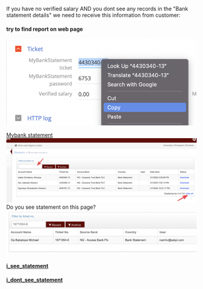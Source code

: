 If you have no verified salary AND you dont see any records in the "Bank statement details" we need to receive this information from customer:

#### try to find report on web page
![](Pasted%20image%2020220301173040.png)

[Mybank statement](https://mybankstatement.net/Dashboard.aspx)
![](Pasted%20image%2020220301170235.png)
Do you see statement on this page?
![](Pasted%20image%2020220301170713.png)

#### [i_see_statement](i_see_statement.md)
#### [i_dont_see_statement](i_dont_see_statement.md)
